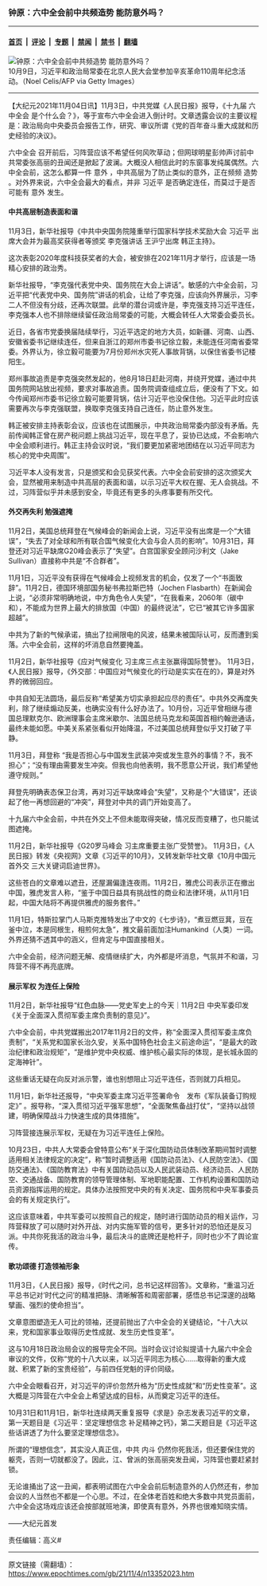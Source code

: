 ### 钟原：六中全会前中共频造势 能防意外吗？

---

#### [首页](../../../..?n13352023) &nbsp;|&nbsp; [评论](../../../../../epoch-comment?n13352023) &nbsp;|&nbsp; [专题](../../../../../epoch-special?n13352023) &nbsp;|&nbsp; [禁闻](../../../../../epoch-news?n13352023) &nbsp;|&nbsp; [禁书](../../../../../books?n13352023) &nbsp;|&nbsp; [翻墙](https://github.com/gfw-breaker/nogfw/blob/master/README.md?n13352023)


<div><img alt="钟原：六中全会前中共频造势 能防意外吗？" class="attachment-djy_600_400 size-djy_600_400 wp-post-image" src="https://i.epochtimes.com/assets/uploads/2021/11/id13352054-GettyImages-1235777608-600x400.jpg"/>
<div class="caption">
 10月9日，习近平和政治局常委在北京人民大会堂参加辛亥革命110周年纪念活动。（Noel Celis/AFP via Getty Images）
</div></div><hr/><div class="post_content" id="artbody" itemprop="articleBody">
 <!-- article content begin -->
 <p>
  【大纪元2021年11月04日讯】11月3日，中共党媒《人民日报》报导，《十九届
  <ok href="https://www.epochtimes.com/gb/tag/%E5%85%AD%E4%B8%AD%E5%85%A8%E4%BC%9A.html">
   六中全会
  </ok>
  是个什么会？》，等于宣布六中全会进入倒计时。文章透露会议的主要议程是：政治局向中央委员会报告工作，研究、审议所谓《党的百年奋斗重大成就和历史经验的决议》。
 </p>
 <p>
  <ok href="https://www.epochtimes.com/gb/tag/%E5%85%AD%E4%B8%AD%E5%85%A8%E4%BC%9A.html">
   六中全会
  </ok>
  召开前后，习阵营应该不希望任何风吹草动；但网球明星彭帅声讨前中共常委张高丽的丑闻还是掀起了波澜。大概没人相信此时的东窗事发纯属偶然。六中全会前，这怎么都算一件
  <ok href="https://www.epochtimes.com/gb/tag/%E6%84%8F%E5%A4%96.html">
   意外
  </ok>
  ，中共高层为了防止类似的意外，正在频频
  <ok href="https://www.epochtimes.com/gb/tag/%E9%80%A0%E5%8A%BF.html">
   造势
  </ok>
  。对外界来说，六中全会最大的看点，并非
  <ok href="https://www.epochtimes.com/gb/tag/%E4%B9%A0%E8%BF%91%E5%B9%B3.html">
   习近平
  </ok>
  是否确定连任，而莫过于是否可能有
  <ok href="https://www.epochtimes.com/gb/tag/%E6%84%8F%E5%A4%96.html">
   意外
  </ok>
  发生。
 </p>
 <h4>
  <strong>
   中共高层制造表面和谐
  </strong>
 </h4>
 <p>
  11月3日，新华社报导《中共中央国务院隆重举行国家科学技术奖励大会
  <ok href="https://www.epochtimes.com/gb/tag/%E4%B9%A0%E8%BF%91%E5%B9%B3.html">
   习近平
  </ok>
  出席大会并为最高奖获得者等颁奖 李克强讲话 王沪宁出席 韩正主持》。
 </p>
 <p>
  这次表彰2020年度科技获奖者的大会，被安排在2021年11月才举行，应该是一场精心安排的政治秀。
 </p>
 <p>
  新华社报导，“李克强代表党中央、国务院在大会上讲话”。敏感的六中全会前，习近平把“代表党中央、国务院”讲话的机会，让给了李克强，应该向外界展示，习李二人不但没有分歧，还再次联盟。此举的潜台词或许是，李克强支持习近平连任，李克强本人也不排除继续留任政治局常委的可能，大概会转任人大常委会委员长。
 </p>
 <p>
  近日，各省市党委换届陆续举行，习近平选定的地方大员，如新疆、河南、山西、安徽省委书记继续连任，但来自浙江的郑州市委书记徐立毅，未能连任河南省委常委。外界认为，徐立毅可能要为7月份郑州水灾死人事故背锅，以保住省委书记楼阳生。
 </p>
 <p>
  郑州事故追责是李克强突然发起的，他8月18日赶赴河南，并绕开党媒，通过中共国务院网站放出视频，要求对事故追责。国务院调查组成立后，便没有了下文。如今传闻郑州市委书记徐立毅可能要背锅，估计习近平也没保住他。习近平此时应该需要再次与李克强联盟，换取李克强支持自己连任，防止意外发生。
 </p>
 <p>
  韩正被安排主持表彰会议，应该也在试图展示，中共政治局常委内部没有矛盾。先前传闻韩正曾在房产税问题上挑战习近平，现在平息了，妥协已达成，不会影响六中全会顺利进行。韩正主持会议时说，“我们要更加紧密地团结在以习近平同志为核心的党中央周围”。
 </p>
 <p>
  习近平本人没有发言，只是颁奖和会见获奖代表。六中全会前安排的这次颁奖大会，显然被用来制造中共高层的表面和谐，以示习近平大权在握、无人会挑战。不过，习阵营似乎并未感到安全，毕竟还有更多的头疼事要有所交代。
 </p>
 <h4>
  <strong>
   外交再失利
  </strong>
  <strong>
   勉强遮掩
  </strong>
 </h4>
 <p>
  11月2日，美国总统拜登在气候峰会的新闻会上说，习近平没有出席是一个“大错误”，“失去了对全球和所有联合国气候变化大会与会人员的影响”。10月31日，拜登还对习近平缺席G20峰会表示了“失望”。白宫国家安全顾问沙利文（Jake Sullivan）直接称中共是“不合群者”。
 </p>
 <p>
  11月1日，习近平没有获得在气候峰会上视频发言的机会，仅发了一个“书面致辞”。11月2日，德国环境部国务秘书弗拉斯巴特（Jochen Flasbarth）在新闻会上说，“必须非常明确地说，中方角色令人失望”，“在我看来，2060年（碳中和），不能成为世界上最大的排放国（中国）的最终说法”，它已“被其它许多国家超越”。
 </p>
 <p>
  中共为了新的气候承诺，搞出了拉闸限电的风波，结果未被国际认可，反而遭到奚落。六中全会前，这样的坏消息自然要掩盖。
 </p>
 <p>
  11月2日，新华社报导《应对气候变化 习主席三点主张赢得国际赞誉》。 11月3日，《人民日报》报导，《外交部：中国应对气候变化的行动是实实在在的》，算是对外界的微弱回应。
 </p>
 <p>
  中共自知无法圆场，最后反称“希望美方切实承担起应尽的责任”。中共外交再度失利，除了继续煽动反美，也确实没有什么好办法了。10月份，习近平曾相继与德国总理默克尔、欧洲理事会主席米歇尔、法国总统马克龙和英国首相约翰逊通话，最终未能如愿。中美关系紧张看似开始降温，不过美国总统拜登似乎又打破了平静。
 </p>
 <p>
  11月3日，拜登称 “我是否担心与中国发生武装冲突或发生意外的事情？不，我不担心”；“没有理由需要发生冲突。但我也向他表明，我不愿意公开说，我们希望他遵守规则。”
 </p>
 <p>
  拜登先明确表态保卫台湾，再对习近平缺席峰会“失望”，又称是个“大错误”，还谈起了他一再想回避的“冲突”，拜登对中共的调门开始变高了。
 </p>
 <p>
  十九届六中全会前，中共在外交上不但未能取得突破，情况反而变糟了，也只能试图遮掩。
 </p>
 <p>
  11月2日，新华社报导《G20罗马峰会 习主席重要主张广受赞誉》。 11月3日，《人民日报》转发《央视网》文章《习近平的10月》，又转发新华社文章《10月中国元首外交 三大关键词启迪世界》。
 </p>
 <p>
  这些苍白的文章难以遮丑，还屋漏偏逢连夜雨。11月2日，雅虎公司表示正在撤出中国，雅虎发言人称，“鉴于中国日益具有挑战性的商业和法律环境，从11月1日起，中国大陆将不再提供雅虎的服务套件。”
 </p>
 <p>
  11月1日，特斯拉掌门人马斯克推特发出了中文的《七步诗》，“煮豆燃豆萁，豆在釜中泣，本是同根生，相煎何太急”，推文最前面加注Humankind（人类）一词。外界还猜不透其中的涵义，但肯定与中国直接相关。
 </p>
 <p>
  六中全会前，经济问题无解、疫情继续扩大，内外都是坏消息，气氛并不和谐，习阵营不得不再亮底牌。
 </p>
 <h4>
  <strong>
   展示军权
  </strong>
  <strong>
   为连任上保险
  </strong>
 </h4>
 <p>
  11月2日，新华社报导“红色血脉——党史军史上的今天｜11月2日 中央军委印发《关于全面深入贯彻军委主席负责制的意见》”。
 </p>
 <p>
  六中全会前，中共党媒搬出2017年11月2日的文件，称“全面深入贯彻军委主席负责制”，“关系党和国家长治久安，关系中国特色社会主义前途命运”，“是最大的政治纪律和政治规矩”，“是维护党中央权威、维护核心最实际的体现，是长城永固的定海神针”。
 </p>
 <p>
  这些重话无疑在向反对派示警，谁也别想阻止习近平连任，否则就刀兵相见。
 </p>
 <p>
  11月1日，新华社还报导，“中央军委主席习近平签署命令　发布《军队装备订购规定》” 。报导称，“深入贯彻习近平强军思想”，“全面聚焦备战打仗”，“坚持以战领建，明确保障战斗力快速生成的具体措施”。
 </p>
 <p>
  习阵营接连展示军权，无疑在为习近平连任上保险。
 </p>
 <p>
  10月23日，中共人大常委会曾特意公布“关于深化国防动员体制改革期间暂时调整适用相关法律规定的决定”，称“暂时调整适用《国防动员法》、《人民防空法》、《国防交通法》、《国防教育法》中有关国防动员以及人民武装动员、经济动员、人民防空、交通战备、国防教育的领导管理体制、军地职能配置、工作机构设置和国防动员资源指挥运用的规定。具体办法按照党中央的有关决定、国务院和中央军事委员会的有关规定执行”。
 </p>
 <p>
  这应该意味着，中共军委可以按照自己的规定，随时进行国防动员的相关运作，习阵营释放了可以随时对外开战、对内实施军管的信号，更多针对的恐怕还是反习派。中共你死我活的政治斗争，最后决斗的底牌还是枪杆子，同时也少不了舆论宣传。
 </p>
 <h4>
  <strong>
   歌功颂德
  </strong>
  <strong>
   打造领袖形象
  </strong>
 </h4>
 <p>
  11月3日，《人民日报》报导，《时代之问，总书记这样回答》。文章称，“重温习近平总书记对‘时代之问’的精准把脉、清晰解答和周密部署，感悟总书记深邃的战略擘画、强烈的使命担当”。
 </p>
 <p>
  文章意图塑造无人可比的领袖，还提前抛出了六中全会的关键结论，“十八大以来，党和国家事业取得历史性成就、发生历史性变革”。
 </p>
 <p>
  这与10月18日政治局会议的报导完全不同。当时会议讨论拟提请十九届六中全会审议的文件，仅称“党的十八大以来，以习近平同志为核心……取得新的重大成就、积累了新的宝贵经验”，与前四任党魁的评价同级。
 </p>
 <p>
  六中全会眼看召开，对习近平的评价忽然升格为“历史性成就”和“历史性变革”。这大概是习阵营在六中全会上希望达成的目标，从而奠定习近平的连任。
 </p>
 <p>
  10月31日和11月1日，新华社连续两天重复报导《求是》杂志发表习近平的文章，第一天题目是《习近平：坚定理想信念 补足精神之钙》，第二天题目是《习近平这些话讲透了为什么要坚定理想信念》。
 </p>
 <p>
  所谓的“理想信念”，其实没人真正信，中共
  <ok href="https://www.epochtimes.com/gb/tag/%E5%86%85%E6%96%97.html">
   内斗
  </ok>
  仍然你死我活，但还要保住党的躯壳，否则一切就都没了。因此，江、曾派的张高丽突发丑闻，习阵营也要赶紧封锁。
 </p>
 <p>
  无论谁捅出了这一丑闻，都表明试图在六中全会前后制造意外的人仍然还有，参加会议的人当然也不都是一个心思。不过，在全体老百姓和绝大多数中共党员面前，六中全会这场戏应该还会按部就班地演，即使真有意外，外界也很难知晓实情。
 </p>
 <p>
  ——大纪元首发
 </p>
 <p>
  责任编辑：高义#
 </p>
 <!-- article content end -->
 <div id="below_article_ad">
 </div>
</div>


---

原文链接（需翻墙）：https://www.epochtimes.com/gb/21/11/4/n13352023.htm